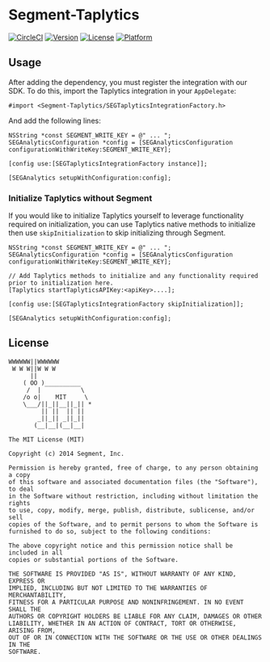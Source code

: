# Segment-Taplytics

[![CircleCI](https://circleci.com/gh/segment-integrations/analytics-ios-integration-taplytics.svg?style=svg)](https://circleci.com/gh/segment-integrations/analytics-ios-integration-taplytics)
[![Version](https://img.shields.io/cocoapods/v/Segment-Taplytics.svg?style=flat)](http://cocoapods.org/pods/Segment-Taplytics)
[![License](https://img.shields.io/cocoapods/l/Segment-Taplytics.svg?style=flat)](http://cocoapods.org/pods/Segment-Taplytics)
[![Platform](https://img.shields.io/cocoapods/p/Segment-Taplytics.svg?style=flat)](http://cocoapods.org/pods/Segment-Taplytics)

## Usage

After adding the dependency, you must register the integration with our SDK.  To do this, import the Taplytics integration in your `AppDelegate`:

```
#import <Segment-Taplytics/SEGTaplyticsIntegrationFactory.h>
```

And add the following lines:

```
NSString *const SEGMENT_WRITE_KEY = @" ... ";
SEGAnalyticsConfiguration *config = [SEGAnalyticsConfiguration configurationWithWriteKey:SEGMENT_WRITE_KEY];

[config use:[SEGTaplyticsIntegrationFactory instance]];

[SEGAnalytics setupWithConfiguration:config];

```

### Initialize Taplytics without Segment

If you would like to initialize Taplytics yourself to leverage functionality required on initialization, you can use Taplytics native methods to initialize then use `skipInitialization` to skip initializing through Segment.

```
NSString *const SEGMENT_WRITE_KEY = @" ... ";
SEGAnalyticsConfiguration *config = [SEGAnalyticsConfiguration configurationWithWriteKey:SEGMENT_WRITE_KEY];

// Add Taplytics methods to initialize and any functionality required prior to initialization here.
[Taplytics startTaplyticsAPIKey:<apiKey>....];

[config use:[SEGTaplyticsIntegrationFactory skipInitialization]];

[SEGAnalytics setupWithConfiguration:config];
```

## License

```
WWWWWW||WWWWWW
 W W W||W W W
      ||
    ( OO )__________
     /  |           \
    /o o|    MIT     \
    \___/||_||__||_|| *
         || ||  || ||
        _||_|| _||_||
       (__|__|(__|__|

The MIT License (MIT)

Copyright (c) 2014 Segment, Inc.

Permission is hereby granted, free of charge, to any person obtaining a copy
of this software and associated documentation files (the "Software"), to deal
in the Software without restriction, including without limitation the rights
to use, copy, modify, merge, publish, distribute, sublicense, and/or sell
copies of the Software, and to permit persons to whom the Software is
furnished to do so, subject to the following conditions:

The above copyright notice and this permission notice shall be included in all
copies or substantial portions of the Software.

THE SOFTWARE IS PROVIDED "AS IS", WITHOUT WARRANTY OF ANY KIND, EXPRESS OR
IMPLIED, INCLUDING BUT NOT LIMITED TO THE WARRANTIES OF MERCHANTABILITY,
FITNESS FOR A PARTICULAR PURPOSE AND NONINFRINGEMENT. IN NO EVENT SHALL THE
AUTHORS OR COPYRIGHT HOLDERS BE LIABLE FOR ANY CLAIM, DAMAGES OR OTHER
LIABILITY, WHETHER IN AN ACTION OF CONTRACT, TORT OR OTHERWISE, ARISING FROM,
OUT OF OR IN CONNECTION WITH THE SOFTWARE OR THE USE OR OTHER DEALINGS IN THE
SOFTWARE.
```
